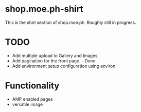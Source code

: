 # shop.moe.ph-shirt
This is the shirt section of shop.moe.ph. Roughly still in progress.

# TODO
- Add multiple upload to Gallery and Images.
- Add pagination for the front page. - Done
- Add environment setup configuration using environ.

# Functionality
- AMP enabled pages
- versatile image